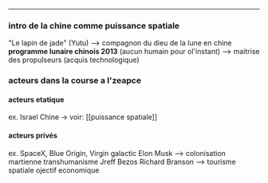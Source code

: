 ___

### intro de la chine comme puissance spatiale
"Le lapin de jade" (Yutu)
--> compagnon du dieu de la lune en chine
**programme lunaire chinois 2013**
(aucun humain pour ol'instant)
--> maitrise des propulseurs (acquis technologique)

### acteurs dans la course a l'zeapce
#### acteurs etatique
ex. Israel Chine 
-> voir: [[puissance spatiale]]
#### acteurs privés
 ex. SpaceX, Blue Origin, Virgin galactic
 Elon Musk --> colonisation martienne transhumanisme
 Jreff Bezos
 Richard Branson --> tourisme spatiale ojectif economique
